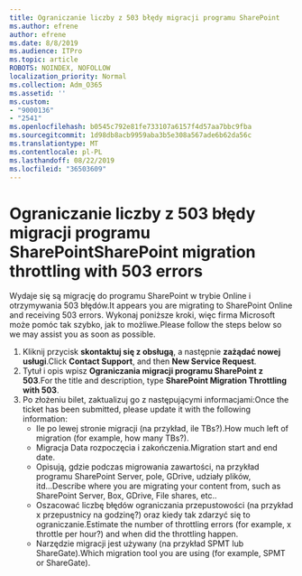 ```yaml
---
title: Ograniczanie liczby z 503 błędy migracji programu SharePoint
ms.author: efrene
author: efrene
ms.date: 8/8/2019
ms.audience: ITPro
ms.topic: article
ROBOTS: NOINDEX, NOFOLLOW
localization_priority: Normal
ms.collection: Adm_O365
ms.assetid: ''
ms.custom:
- "9000136"
- "2541"
ms.openlocfilehash: b0545c792e81fe733107a6157f4d57aa7bbc9fba
ms.sourcegitcommit: 1d98db8acb9959aba3b5e308a567ade6b62da56c
ms.translationtype: MT
ms.contentlocale: pl-PL
ms.lasthandoff: 08/22/2019
ms.locfileid: "36503609"
---
```

# <a name="sharepoint-migration-throttling-with-503-errors"></a><span data-ttu-id="abbdb-102">Ograniczanie liczby z 503 błędy migracji programu SharePoint</span><span class="sxs-lookup"><span data-stu-id="abbdb-102">SharePoint migration throttling with 503 errors</span></span>

<span data-ttu-id="abbdb-103">Wydaje się są migrację do programu SharePoint w trybie Online i otrzymywania 503 błędów.</span><span class="sxs-lookup"><span data-stu-id="abbdb-103">It appears you are migrating to SharePoint Online and receiving 503 errors.</span></span> <span data-ttu-id="abbdb-104">Wykonaj poniższe kroki, więc firma Microsoft może pomóc tak szybko, jak to możliwe.</span><span class="sxs-lookup"><span data-stu-id="abbdb-104">Please follow the steps below so we may assist you as soon as possible.</span></span> 

1. <span data-ttu-id="abbdb-105">Kliknij przycisk **skontaktuj się z obsługą**, a następnie **zażądać nowej usługi**.</span><span class="sxs-lookup"><span data-stu-id="abbdb-105">Click **Contact Support**, and then **New Service Request**.</span></span>
2. <span data-ttu-id="abbdb-106">Tytuł i opis wpisz **Ograniczania migracji programu SharePoint z 503**.</span><span class="sxs-lookup"><span data-stu-id="abbdb-106">For the title and description, type **SharePoint Migration Throttling with 503**.</span></span>
3. <span data-ttu-id="abbdb-107">Po złożeniu bilet, zaktualizuj go z następującymi informacjami:</span><span class="sxs-lookup"><span data-stu-id="abbdb-107">Once the ticket has been submitted, please update it with the following information:</span></span>
    - <span data-ttu-id="abbdb-108">Ile po lewej stronie migracji (na przykład, ile TBs?).</span><span class="sxs-lookup"><span data-stu-id="abbdb-108">How much left of migration (for example, how many TBs?).</span></span>
    - <span data-ttu-id="abbdb-109">Migracja Data rozpoczęcia i zakończenia.</span><span class="sxs-lookup"><span data-stu-id="abbdb-109">Migration start and end date.</span></span>
    - <span data-ttu-id="abbdb-110">Opisują, gdzie podczas migrowania zawartości, na przykład programu SharePoint Server, pole, GDrive, udziały plików, itd...</span><span class="sxs-lookup"><span data-stu-id="abbdb-110">Describe where you are migrating your content from, such as SharePoint Server, Box, GDrive, File shares, etc..</span></span>
    - <span data-ttu-id="abbdb-111">Oszacować liczbę błędów ograniczania przepustowości (na przykład x przepustnicy na godzinę?) oraz kiedy tak zdarzyć się to ograniczanie.</span><span class="sxs-lookup"><span data-stu-id="abbdb-111">Estimate the number of throttling errors (for example, x throttle per hour?) and when did the throttling happen.</span></span>
    - <span data-ttu-id="abbdb-112">Narzędzie migracji jest używany (na przykład SPMT lub ShareGate).</span><span class="sxs-lookup"><span data-stu-id="abbdb-112">Which migration tool you are using (for example, SPMT or ShareGate).</span></span>


